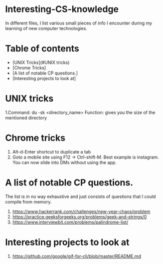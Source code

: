 # Interesting-CS-knowledge
In different files, I list various small pieces of info I encounter during my learning of new computer technologies.

# Table of contents
- [UNIX Tricks](#UNIX tricks)
- [Chrome Tricks]
- [A list of notable CP questions.]
- [Interesting projects to look at]

# UNIX tricks
1.Command: du -sk <directory_name>    Function: gives you the size of the mentioned directory

# Chrome tricks
1. Alt-d-Enter shortcut to duplicate a tab
2. Goto a mobile site using F12 -> Ctrl-shift-M. Best example is instagram. You can now slide into DMs without using the app.


# A list of notable CP questions.
The list is in no way exhaustive and just consists of questions that I could compile from memory. 
1. https://www.hackerrank.com/challenges/new-year-chaos/problem
2. https://practice.geeksforgeeks.org/problems/geek-and-strings/0
3. https://www.interviewbit.com/problems/palindrome-list/

# Interesting projects to look at
1. https://github.com/google/gif-for-cli/blob/master/README.md
